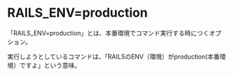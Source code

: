 # RAILS_ENV=production
「RAILS_ENV=production」とは、本番環境でコマンド実行する時につくオプション。  
  
実行しようとしているコマンドは、「RAILSのENV（環境）がproduction(本番環境）ですよ」という意味。
